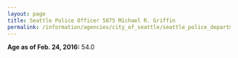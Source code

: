 ```yaml
---
layout: page
title: Seattle Police Officer 5875 Michael R. Griffin
permalink: /information/agencies/city_of_seattle/seattle_police_department/copbook/5875/
---
```


**Age as of Feb. 24, 2016:** 54.0
